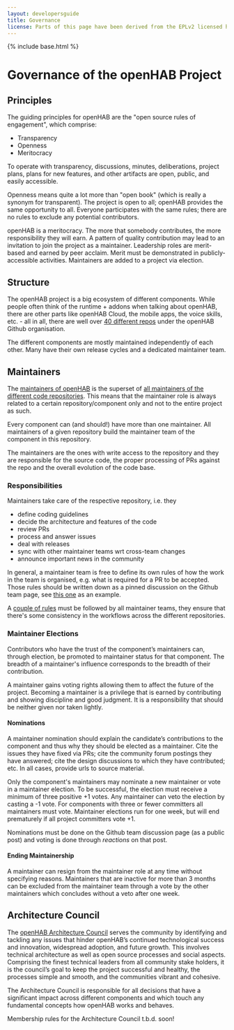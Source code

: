 ```yaml
---
layout: developersguide
title: Governance
license: Parts of this page have been derived from the EPLv2 licensed https://www.eclipse.org/projects/handbook
---
```


{% include base.html %}

# Governance of the openHAB Project

## Principles

The guiding principles for openHAB are the "open source rules of engagement", which comprise:
- Transparency
- Openness
- Meritocracy

To operate with transparency, discussions, minutes, deliberations, project plans, plans for new features, and other artifacts are open, public, and easily accessible.

Openness means quite a lot more than "open book" (which is really a synonym for transparent). The project is open to all; openHAB provides the same opportunity to all. Everyone participates with the same rules; there are no rules to exclude any potential contributors.

openHAB is a meritocracy. The more that somebody contributes, the more responsibility they will earn. A pattern of quality contribution may lead to an invitation to join the project as a maintainer. Leadership roles are merit-based and earned by peer acclaim. Merit must be demonstrated in publicly-accessible activities. Maintainers are added to a project via election.

## Structure

The openHAB project is a big ecosystem of different components.
While people often think of the runtime + addons when talking about openHAB, there are other parts like openHAB Cloud, the mobile apps, the voice skills, etc. - all in all, there are well over [40 different repos](https://github.com/openhab) under the openHAB Github organisation.

The different components are mostly maintained independently of each other. Many have their own release cycles and a dedicated maintainer team.

## Maintainers

The [maintainers of openHAB](https://github.com/orgs/openhab/teams/maintainers) is the superset of [all maintainers of the different code repositories](https://github.com/orgs/openhab/teams/maintainers/teams).
This means that the maintainer role is always related to a certain repository/component only and not to the entire project as such.

Every component can (and should!) have more than one maintainer. All maintainers of a given repository build the maintainer team of the component in this repository.

The maintainers are the ones with write access to the repository and they are responsible for the source code, the proper processing of PRs against the repo and the overall evolution of the code base.

### Responsibilities

Maintainers take care of the respective repository, i.e. they
- define coding guidelines
- decide the architecture and features of the code
- review PRs
- process and answer issues
- deal with releases
- sync with other maintainer teams wrt cross-team changes
- announce important news in the community

In general, a maintainer team is free to define its own rules of how the work in the team is organised, e.g. what is required for a PR to be accepted. Those rules should be written down as a pinned discussion on the Github team page, see [this one](https://github.com/orgs/openhab/teams/2-x-add-ons-maintainers) as an example.

A [couple of rules](https://github.com/orgs/openhab/teams/maintainers/discussions/1) must be followed by all maintainer teams, they ensure that there's some consistency in the workflows across the different repositories.

### Maintainer Elections

Contributors who have the trust of the component’s maintainers can, through election, be promoted to maintainer status for that component. The breadth of a maintainer's influence corresponds to the breadth of their contribution.

A maintainer gains voting rights allowing them to affect the future of the project. Becoming a maintainer is a privilege that is earned by contributing and showing discipline and good judgment. It is a responsibility that should be neither given nor taken lightly.

#### Nominations

A maintainer nomination should explain the candidate’s contributions to the component and thus why they should be elected as a maintainer. Cite the issues they have fixed via PRs; cite the community forum postings they have answered; cite the design discussions to which they have contributed; etc. In all cases, provide urls to source material.

Only the component's maintainers may nominate a new maintainer or vote in a maintainer election. To be successful, the election must receive a minimum of three positive +1 votes. Any maintainer can veto the election by casting a -1 vote. For components with three or fewer committers all maintainers must vote. Maintainer elections run for one week, but will end prematurely if all project committers vote +1.

Nominations must be done on the Github team discussion page (as a public post) and voting is done through _reactions_ on that post.

#### Ending Maintainership

A maintainer can resign from the maintainer role at any time without specifying reasons.
Maintainers that are inactive for more than 3 months can be excluded from the maintainer team through a vote by the other maintainers which concludes without a veto after one week.

## Architecture Council

The [openHAB Architecture Council](https://github.com/orgs/openhab/teams/architecture-council) serves the community by identifying and tackling any issues that hinder openHAB’s continued technological success and innovation, widespread adoption, and future growth. This involves technical architecture as well as open source processes and social aspects. Comprising the finest technical leaders from all community stake holders, it is the council’s goal to keep the project successful and healthy, the processes simple and smooth, and the communities vibrant and cohesive.

The Architecture Council is responsible for all decisions that have a significant impact across different components and which touch any fundamental concepts how openHAB works and behaves.

Membership rules for the Architecture Council t.b.d. soon!
